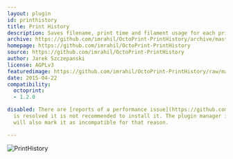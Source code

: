 ```yaml
---
layout: plugin
id: printhistory
title: Print History
description: Saves filename, print time and filament usage for each print
archive: https://github.com/imrahil/OctoPrint-PrintHistory/archive/master.zip
homepage: https://github.com/imrahil/OctoPrint-PrintHistory
source: https://github.com/imrahil/OctoPrint-PrintHistory
author: Jarek Szczepanski
license: AGPLv3
featuredimage: https://github.com/imrahil/OctoPrint-PrintHistory/raw/master/printhistory.png?raw=true
date: 2015-04-22
compatibility:
  octoprint:
  - 1.2.0

disabled: There are [reports of a performance issue](https://github.com/imrahil/OctoPrint-PrintHistory/issues/31) with this plugin. Until this
  is resolved it is not recommended to install it. The plugin manager in OctoPrint
  will also mark it as incompatible for that reason.

---
```


![PrintHistory](https://github.com/imrahil/OctoPrint-PrintHistory/raw/master/printhistory.png?raw=true)